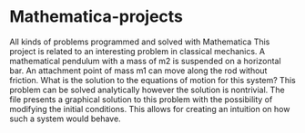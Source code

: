 # Mathematica-projects
All kinds of problems programmed and solved with Mathematica 
This project is related to an interesting problem in classical mechanics. A mathematical pendulum with a mass of m2 is suspended on a horizontal bar. An attachment point of mass m1 can move along the rod without friction. What is the solution to the equations of motion for this system? This problem can be solved analytically however the solution is nontrivial. The file presents a graphical solution to this problem with the possibility of modifying the initial conditions. This allows for creating an intuition on how such a system would behave.

